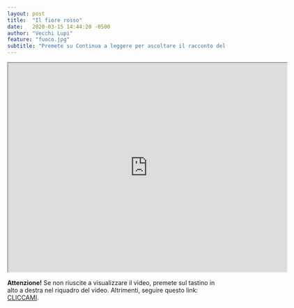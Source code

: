 ```yaml
---
layout: post
title:  "Il fiore rosso"
date:   2020-03-15 14:44:20 -0500
author: "Vecchi Lupi"
feature: "fuoco.jpg"
subtitle: "Premete su Continua a leggere per ascoltare il racconto del fiore rosso!"
---
```


<div align="center">
<iframe src="https://drive.google.com/file/d/1g7SYwBE-npbwws2ph_G_lvnmUL0tO0MZ/preview" width="640" height="480"></iframe>
</div>
<p>
<b>Attenzione!</b> Se non riuscite a visualizzare il video, premete sul tastino in alto a destra nel riquadro del video. Altrimenti, seguire questo link: <a href="https://drive.google.com/file/d/1g7SYwBE-npbwws2ph_G_lvnmUL0tO0MZ/view" target="_blank">CLICCAMI</a>.</p>

[jekyll-docs]: https://jekyllrb.com/docs/home
[jekyll-gh]:   https://github.com/jekyll/jekyll
[jekyll-talk]: https://talk.jekyllrb.com/
